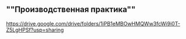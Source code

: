 ""Производственная практика""
---
https://drive.google.com/drive/folders/1iPB1eMBOwHMQWw3fcWi9i0T-Z5LgHPSf?usp=sharing
